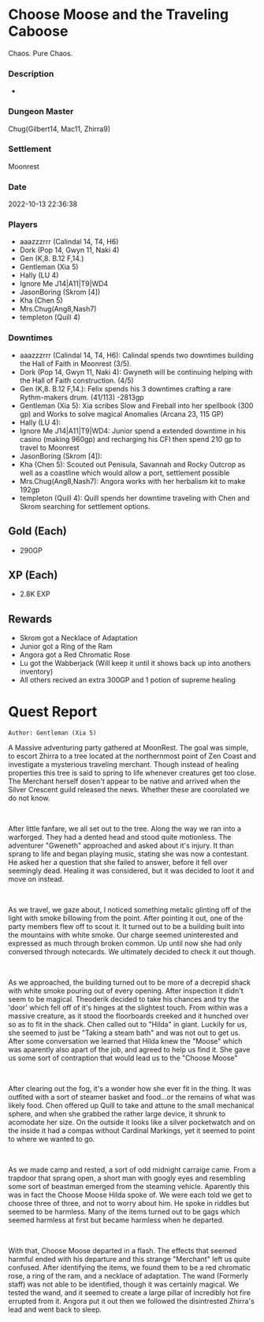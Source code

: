 # Choose Moose and the Traveling Caboose
Chaos. Pure Chaos.
### Description
-
### Dungeon Master
Chug(Gilbert14, Mac11, Zhirra9)
### Settlement
Moonrest
### Date
2022-10-13 22:36:38
### Players
* aaazzzrrr (Calindal 14, T4, H6)
* Dork (Pop 14, Gwyn 11, Naki 4)
* Gen (K,8. B.12 F,14.)
* Gentleman (Xia 5)
* Hally (LU 4)
* Ignore Me J14|A11|T9|WD4
* JasonBoring (Skrom [4])
* Kha (Chen 5)
* Mrs.Chug(Ang8,Nash7)
* templeton (Quill 4)
### Downtimes
* aaazzzrrr (Calindal 14, T4, H6): Calindal spends two downtimes building the Hall of Faith in Moonrest (3/5).
* Dork (Pop 14, Gwyn 11, Naki 4): Gwyneth will be continuing helping with the Hall of Faith construction. (4/5)
* Gen (K,8. B.12 F,14.): Felix spends his 3 downtimes crafting a rare Rythm-makers drum. (41/113) -2813gp
* Gentleman (Xia 5): Xia scribes Slow and Fireball into her spellbook (300 gp) and Works to solve magical Anomalies (Arcana 23, 115 GP)
* Hally (LU 4): 
* Ignore Me J14|A11|T9|WD4: Junior spend a extended downtime in his casino (making 960gp) and recharging his CFI then spend 210 gp to travel to Moonrest
* JasonBoring (Skrom [4]): 
* Kha (Chen 5): Scouted out Penisula, Savannah and Rocky Outcrop as well as a coastline which would allow a port, settlement possible
* Mrs.Chug(Ang8,Nash7): Angora works with her herbalism kit to make 192gp
* templeton (Quill 4): Quill spends her downtime traveling with Chen and Skrom searching for settlement options.
## Gold (Each)
* 290GP
## XP (Each)
* 2.8K EXP
## Rewards
* Skrom got a Necklace of Adaptation
* Junior got a Ring of the Ram
* Angora got a Red Chromatic Rose
* Lu got the Wabberjack (Will keep it until it shows back up into anothers inventory)
* All others recived an extra 300GP and 1 potion of supreme healing
# Quest Report
`Author: Gentleman (Xia 5)`


A Massive adventuring party gathered at MoonRest. The goal was simple, to escort Zhirra to a tree located at the northernmost point of Zen Coast and investigate a mysterious traveling merchant. Though instead of healing properties this tree is said to spring to life whenever creatures get too close. The Merchant herself dosen't appear to be native and arrived when the Silver Crescent guild released the news. Whether these are coorolated we do not know.

&nbsp;

After little fanfare, we all set out to the tree. Along the way we ran into a warforged. They had a dented head and stood quite motionless. The adventurer "Gweneth" approached and asked about it's injury. It than sprang to life and began playing music, stating she was now a contestant. He asked her a question that she failed to answer, before it fell over seemingly dead. Healing it was considered, but it was decided to loot it and move on instead.

&nbsp;

As we travel, we gaze about, I noticed something metalic glinting off of the light with smoke billowing from the point. After pointing it out, one of the party members flew off to scout it. It turned out to be a building built into the mountains with white smoke. Our charge seemed uninterested and expressed as much through broken common. Up until now she had only conversed through notecards. We ultimately decided to check it out though.

&nbsp;

As we approached, the building turned out to be more of a decrepid shack with white smoke pouring out of every opening. After inspection it didn't seem to be magical. Theoderik decided to take his chances and try the 'door' which fell off of it's hinges at the slightest touch. From within was a massive creature, as it stood the floorboards creeked and it hunched over so as to fit in the shack. Chen called out to "Hilda" in giant. Luckily for us, she seemed to just be "Taking a steam bath" and was not out to get us. After some conversation we learned that Hilda knew the "Moose" which was aparently also apart of the job, and agreed to help us find it. She gave us some sort of contraption that would lead us to the "Choose Moose"

&nbsp;

After clearing out the fog, it's a wonder how she ever fit in the thing. It was outfited with a sort of steamer basket and food...or the remains of what was likely food. Chen offered up Quill to take and attune to the small mechanical sphere, and when she grabbed the rather large device, it shrunk to acomodate her size. On the outside it looks like a silver pocketwatch and on the inside it had a compas without Cardinal Markings, yet it seemed to point to where we wanted to go.

&nbsp;

As we made camp and rested, a sort of odd midnight carraige came. From a trapdoor that sprang open, a short man with googly eyes and resembling some sort of beastman emerged from the steaming vehicle. Aparently this was in fact the Choose Moose Hilda spoke of. We were each told we get to choose three of three, and not to worry about him. He spoke in riddles but seemed to be harmless.  Many of the items turned out to be gags which seemed harmless at first but became harmless when he departed.  

&nbsp;

With that, Choose Moose departed in a flash. The effects that seemed harmful ended with his departure and this strange "Merchant" left us quite confused. After identifying the items, we found them to be a red chromatic rose, a ring of the ram, and a necklace of adaptation. The wand (Formerly staff) was not able to be identified, though it was certainly magical. We tested the wand, and it seemed to create a large pillar of incredibly hot fire errupted from it. Angora put it out then we followed the disintrested Zhirra's lead and went back to sleep.